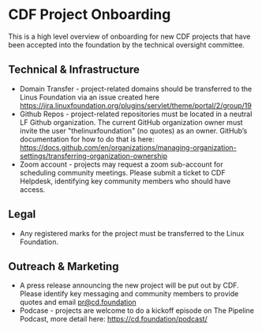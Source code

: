 # CDF Project Onboarding

This is a high level overview of onboarding for new CDF projects that have been accepted into the foundation by the technical oversight committee. 

## Technical & Infrastructure

   * Domain Transfer - project-related domains should be transferred to the Linus Foundation via an issue created here https://jira.linuxfoundation.org/plugins/servlet/theme/portal/2/group/19
   * Github Repos - project-related repositories must be located in a neutral LF Github organization. The current GitHub organization owner must invite the user "thelinuxfoundation" (no quotes) as an owner.  GitHub’s documentation for how to do that is here: https://docs.github.com/en/organizations/managing-organization-settings/transferring-organization-ownership 
   * Zoom account - projects may request a zoom sub-account for scheduling community meetings. Please submit a ticket to CDF Helpdesk, identifying key community members who should have access. 
 

## Legal

  * Any registered marks for the project must be transferred to the Linux Foundation. 

## Outreach & Marketing 

  * A press release announcing the new project will be put out by CDF. Please identify key messaging and community members to provide quotes and email pr@cd.foundation
  * Podcase - projects are welcome to do a kickoff episode on The Pipeline Podcast, more detail here: https://cd.foundation/podcast/

